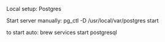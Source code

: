 Local setup: Postgres

Start server manually: pg_ctl -D /usr/local/var/postgres start

to start auto: brew services start postgresql 
